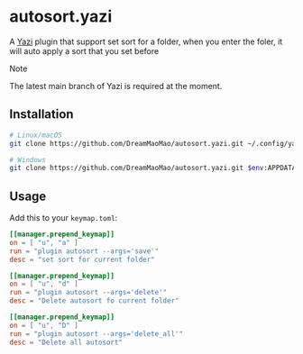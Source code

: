 # autosort.yazi

A [Yazi](https://github.com/sxyazi/yazi) plugin that support set sort for a folder, when you enter the foler, it will auto apply a sort that you set before


> [!NOTE]
> The latest main branch of Yazi is required at the moment.


## Installation

```sh
# Linux/macOS
git clone https://github.com/DreamMaoMao/autosort.yazi.git ~/.config/yazi/plugins/autosort.yazi

# Windows
git clone https://github.com/DreamMaoMao/autosort.yazi.git $env:APPDATA\yazi\config\plugins\autosort.yazi
```

## Usage

Add this to your `keymap.toml`:

```toml
[[manager.prepend_keymap]]
on = [ "u", "a" ]
run = "plugin autosort --args='save'"
desc = "set sort for current folder"

[[manager.prepend_keymap]]
on = [ "u", "d" ]
run = "plugin autosort --args='delete'"
desc = "Delete autosort fo current folder"

[[manager.prepend_keymap]]
on = [ "u", "D" ]
run = "plugin autosort --args='delete_all'"
desc = "Delete all autosort"

```
